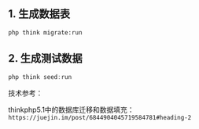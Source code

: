 ## 1. 生成数据表

```shell
php think migrate:run
```

## 2. 生成测试数据

```js
php think seed:run
```

技术参考：

thinkphp5.1中的数据库迁移和数据填充：`https://juejin.im/post/6844904045719584781#heading-2`

